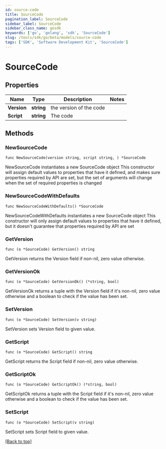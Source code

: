 ```yaml
---
id: source-code
title: SourceCode
pagination_label: SourceCode
sidebar_label: SourceCode
sidebar_class_name: gosdk
keywords: ['go', 'golang', 'sdk', 'SourceCode'] 
slug: /tools/sdk/go/beta/models/source-code
tags: ['SDK', 'Software Development Kit', 'SourceCode']
---
```


# SourceCode

## Properties

Name | Type | Description | Notes
------------ | ------------- | ------------- | -------------
**Version** | **string** | the version of the code | 
**Script** | **string** | The code | 

## Methods

### NewSourceCode

`func NewSourceCode(version string, script string, ) *SourceCode`

NewSourceCode instantiates a new SourceCode object
This constructor will assign default values to properties that have it defined,
and makes sure properties required by API are set, but the set of arguments
will change when the set of required properties is changed

### NewSourceCodeWithDefaults

`func NewSourceCodeWithDefaults() *SourceCode`

NewSourceCodeWithDefaults instantiates a new SourceCode object
This constructor will only assign default values to properties that have it defined,
but it doesn't guarantee that properties required by API are set

### GetVersion

`func (o *SourceCode) GetVersion() string`

GetVersion returns the Version field if non-nil, zero value otherwise.

### GetVersionOk

`func (o *SourceCode) GetVersionOk() (*string, bool)`

GetVersionOk returns a tuple with the Version field if it's non-nil, zero value otherwise
and a boolean to check if the value has been set.

### SetVersion

`func (o *SourceCode) SetVersion(v string)`

SetVersion sets Version field to given value.


### GetScript

`func (o *SourceCode) GetScript() string`

GetScript returns the Script field if non-nil, zero value otherwise.

### GetScriptOk

`func (o *SourceCode) GetScriptOk() (*string, bool)`

GetScriptOk returns a tuple with the Script field if it's non-nil, zero value otherwise
and a boolean to check if the value has been set.

### SetScript

`func (o *SourceCode) SetScript(v string)`

SetScript sets Script field to given value.



[[Back to top]](#) 


